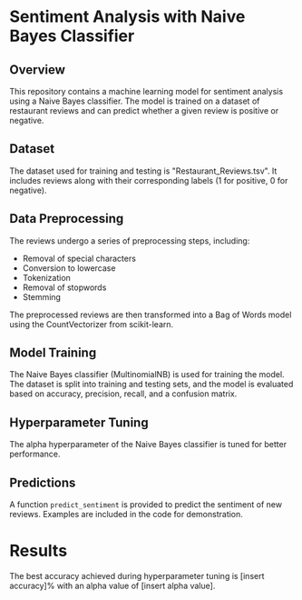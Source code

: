 # Sentiment Analysis with Naive Bayes Classifier

## Overview

This repository contains a machine learning model for sentiment analysis using a Naive Bayes classifier. The model is trained on a dataset of restaurant reviews and can predict whether a given review is positive or negative.

## Dataset

The dataset used for training and testing is "Restaurant_Reviews.tsv". It includes reviews along with their corresponding labels (1 for positive, 0 for negative).

## Data Preprocessing

The reviews undergo a series of preprocessing steps, including:
- Removal of special characters
- Conversion to lowercase
- Tokenization
- Removal of stopwords
- Stemming

The preprocessed reviews are then transformed into a Bag of Words model using the CountVectorizer from scikit-learn.

## Model Training

The Naive Bayes classifier (MultinomialNB) is used for training the model. The dataset is split into training and testing sets, and the model is evaluated based on accuracy, precision, recall, and a confusion matrix.

## Hyperparameter Tuning

The alpha hyperparameter of the Naive Bayes classifier is tuned for better performance.

## Predictions

A function `predict_sentiment` is provided to predict the sentiment of new reviews. Examples are included in the code for demonstration.

# Results
The best accuracy achieved during hyperparameter tuning is [insert accuracy]% with an alpha value of [insert alpha value].


